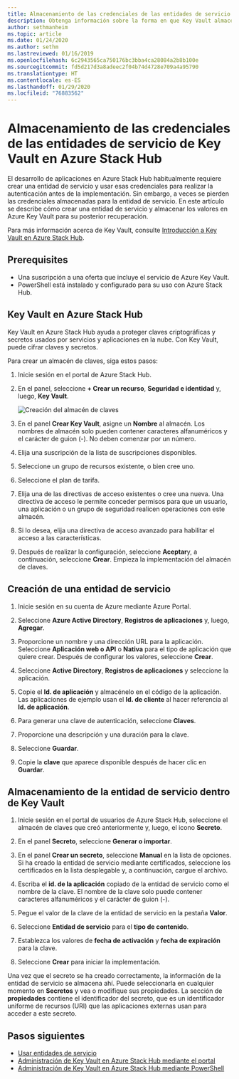 ```yaml
---
title: Almacenamiento de las credenciales de las entidades de servicio de Key Vault en Azure Stack Hub
description: Obtenga información sobre la forma en que Key Vault almacena las credenciales de una entidad de servicio en Azure Stack Hub
author: sethmanheim
ms.topic: article
ms.date: 01/24/2020
ms.author: sethm
ms.lastreviewed: 01/16/2019
ms.openlocfilehash: 6c2943565ca750176bc3bba4ca28084a2b8b100e
ms.sourcegitcommit: fd5d217d3a8adeec2f04b74d4728e709a4a95790
ms.translationtype: HT
ms.contentlocale: es-ES
ms.lasthandoff: 01/29/2020
ms.locfileid: "76883562"
---
```

# <a name="store-service-principal-credentials-in-azure-stack-hub-key-vault"></a>Almacenamiento de las credenciales de las entidades de servicio de Key Vault en Azure Stack Hub

El desarrollo de aplicaciones en Azure Stack Hub habitualmente requiere crear una entidad de servicio y usar esas credenciales para realizar la autenticación antes de la implementación. Sin embargo, a veces se pierden las credenciales almacenadas para la entidad de servicio. En este artículo se describe cómo crear una entidad de servicio y almacenar los valores en Azure Key Vault para su posterior recuperación.

Para más información acerca de Key Vault, consulte [Introducción a Key Vault en Azure Stack Hub](azure-stack-key-vault-intro.md).

## <a name="prerequisites"></a>Prerequisites

- Una suscripción a una oferta que incluye el servicio de Azure Key Vault.
- PowerShell está instalado y configurado para su uso con Azure Stack Hub.

## <a name="key-vault-in-azure-stack-hub"></a>Key Vault en Azure Stack Hub

Key Vault en Azure Stack Hub ayuda a proteger claves criptográficas y secretos usados por servicios y aplicaciones en la nube. Con Key Vault, puede cifrar claves y secretos.

Para crear un almacén de claves, siga estos pasos:

1. Inicie sesión en el portal de Azure Stack Hub.

2. En el panel, seleccione **+ Crear un recurso**, **Seguridad e identidad** y, luego, **Key Vault**.

   ![Creación del almacén de claves](media/azure-stack-key-vault-store-credentials/create-key-vault.png)

3. En el panel **Crear Key Vault**, asigne un **Nombre** al almacén. Los nombres de almacén solo pueden contener caracteres alfanuméricos y el carácter de guion (-). No deben comenzar por un número.

4. Elija una suscripción de la lista de suscripciones disponibles.

5. Seleccione un grupo de recursos existente, o bien cree uno.

6. Seleccione el plan de tarifa.

7. Elija una de las directivas de acceso existentes o cree una nueva. Una directiva de acceso le permite conceder permisos para que un usuario, una aplicación o un grupo de seguridad realicen operaciones con este almacén.

8. Si lo desea, elija una directiva de acceso avanzado para habilitar el acceso a las características.

9. Después de realizar la configuración, seleccione **Aceptar**y, a continuación, seleccione **Crear**. Empieza la implementación del almacén de claves.

## <a name="create-a-service-principal"></a>Creación de una entidad de servicio

1. Inicie sesión en su cuenta de Azure mediante Azure Portal.

2. Seleccione **Azure Active Directory**, **Registros de aplicaciones** y, luego, **Agregar**.

3. Proporcione un nombre y una dirección URL para la aplicación. Seleccione **Aplicación web o API** o **Nativa** para el tipo de aplicación que quiere crear. Después de configurar los valores, seleccione **Crear**.

4. Seleccione **Active Directory**, **Registros de aplicaciones** y seleccione la aplicación.

5. Copie el **Id. de aplicación** y almacénelo en el código de la aplicación. Las aplicaciones de ejemplo usan el **Id. de cliente** al hacer referencia al **Id. de aplicación**.

6. Para generar una clave de autenticación, seleccione **Claves**.

7. Proporcione una descripción y una duración para la clave.

8. Seleccione **Guardar**.

9. Copie la **clave** que aparece disponible después de hacer clic en **Guardar**.

## <a name="store-the-service-principal-inside-key-vault"></a>Almacenamiento de la entidad de servicio dentro de Key Vault

1. Inicie sesión en el portal de usuarios de Azure Stack Hub, seleccione el almacén de claves que creó anteriormente y, luego, el icono **Secreto**.

2. En el panel **Secreto**, seleccione **Generar o importar**.

3. En el panel **Crear un secreto**, seleccione **Manual** en la lista de opciones. Si ha creado la entidad de servicio mediante certificados, seleccione los certificados en la lista desplegable y, a continuación, cargue el archivo.

4. Escriba el **id. de la aplicación** copiado de la entidad de servicio como el nombre de la clave. El nombre de la clave solo puede contener caracteres alfanuméricos y el carácter de guion (-).

5. Pegue el valor de la clave de la entidad de servicio en la pestaña **Valor**.

6. Seleccione **Entidad de servicio** para el **tipo de contenido**.

7. Establezca los valores de **fecha de activación** y **fecha de expiración** para la clave.

8. Seleccione **Crear** para iniciar la implementación.

Una vez que el secreto se ha creado correctamente, la información de la entidad de servicio se almacena ahí. Puede seleccionarla en cualquier momento en **Secretos** y vea o modifique sus propiedades. La sección de **propiedades** contiene el identificador del secreto, que es un identificador uniforme de recursos (URI) que las aplicaciones externas usan para acceder a este secreto.

## <a name="next-steps"></a>Pasos siguientes

- [Usar entidades de servicio](azure-stack-create-service-principals.md)
- [Administración de Key Vault en Azure Stack Hub mediante el portal](azure-stack-key-vault-manage-portal.md)  
- [Administración de Key Vault en Azure Stack Hub mediante PowerShell](azure-stack-key-vault-manage-powershell.md)
